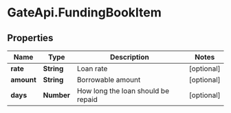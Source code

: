 # GateApi.FundingBookItem

## Properties
Name | Type | Description | Notes
------------ | ------------- | ------------- | -------------
**rate** | **String** | Loan rate | [optional] 
**amount** | **String** | Borrowable amount | [optional] 
**days** | **Number** | How long the loan should be repaid | [optional] 


